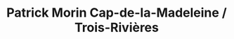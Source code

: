 ---
title: "Patrick Morin Cap-de-la-Madeleine / Trois-Rivières"
url: /trois-rivieres/patrick-morin-cap-de-la-madeleine-trois-rivieres/
shop: doityourself
---